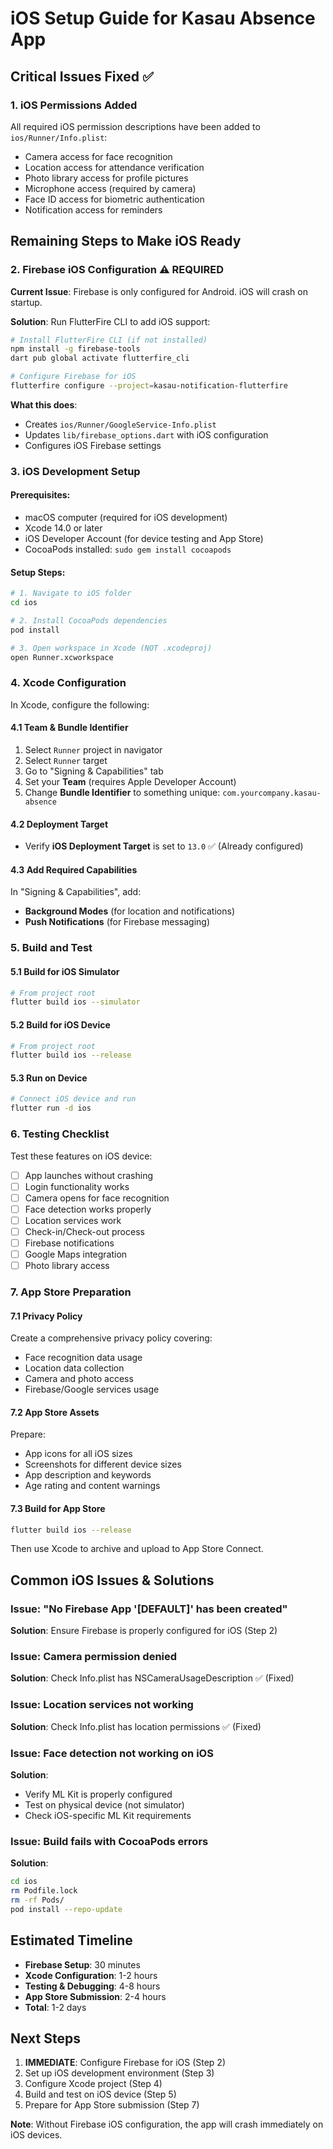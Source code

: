 # iOS Setup Guide for Kasau Absence App

## Critical Issues Fixed ✅

### 1. iOS Permissions Added
All required iOS permission descriptions have been added to `ios/Runner/Info.plist`:
- Camera access for face recognition
- Location access for attendance verification  
- Photo library access for profile pictures
- Microphone access (required by camera)
- Face ID access for biometric authentication
- Notification access for reminders

## Remaining Steps to Make iOS Ready

### 2. Firebase iOS Configuration ⚠️ **REQUIRED**

**Current Issue**: Firebase is only configured for Android. iOS will crash on startup.

**Solution**: Run FlutterFire CLI to add iOS support:

```bash
# Install FlutterFire CLI (if not installed)
npm install -g firebase-tools
dart pub global activate flutterfire_cli

# Configure Firebase for iOS
flutterfire configure --project=kasau-notification-flutterfire
```

**What this does**:
- Creates `ios/Runner/GoogleService-Info.plist`
- Updates `lib/firebase_options.dart` with iOS configuration
- Configures iOS Firebase settings

### 3. iOS Development Setup

#### Prerequisites:
- macOS computer (required for iOS development)
- Xcode 14.0 or later
- iOS Developer Account (for device testing and App Store)
- CocoaPods installed: `sudo gem install cocoapods`

#### Setup Steps:

```bash
# 1. Navigate to iOS folder
cd ios

# 2. Install CocoaPods dependencies
pod install

# 3. Open workspace in Xcode (NOT .xcodeproj)
open Runner.xcworkspace
```

### 4. Xcode Configuration

In Xcode, configure the following:

#### 4.1 Team & Bundle Identifier
1. Select `Runner` project in navigator
2. Select `Runner` target
3. Go to "Signing & Capabilities" tab
4. Set your **Team** (requires Apple Developer Account)
5. Change **Bundle Identifier** to something unique: `com.yourcompany.kasau-absence`

#### 4.2 Deployment Target
- Verify **iOS Deployment Target** is set to `13.0` ✅ (Already configured)

#### 4.3 Add Required Capabilities
In "Signing & Capabilities", add:
- **Background Modes** (for location and notifications)
- **Push Notifications** (for Firebase messaging)

### 5. Build and Test

#### 5.1 Build for iOS Simulator
```bash
# From project root
flutter build ios --simulator
```

#### 5.2 Build for iOS Device
```bash
# From project root  
flutter build ios --release
```

#### 5.3 Run on Device
```bash
# Connect iOS device and run
flutter run -d ios
```

### 6. Testing Checklist

Test these features on iOS device:

- [ ] App launches without crashing
- [ ] Login functionality works
- [ ] Camera opens for face recognition
- [ ] Face detection works properly
- [ ] Location services work
- [ ] Check-in/Check-out process
- [ ] Firebase notifications
- [ ] Google Maps integration
- [ ] Photo library access

### 7. App Store Preparation

#### 7.1 Privacy Policy
Create a comprehensive privacy policy covering:
- Face recognition data usage
- Location data collection
- Camera and photo access
- Firebase/Google services usage

#### 7.2 App Store Assets
Prepare:
- App icons for all iOS sizes
- Screenshots for different device sizes
- App description and keywords
- Age rating and content warnings

#### 7.3 Build for App Store
```bash
flutter build ios --release
```

Then use Xcode to archive and upload to App Store Connect.

## Common iOS Issues & Solutions

### Issue: "No Firebase App '[DEFAULT]' has been created"
**Solution**: Ensure Firebase is properly configured for iOS (Step 2)

### Issue: Camera permission denied
**Solution**: Check Info.plist has NSCameraUsageDescription ✅ (Fixed)

### Issue: Location services not working  
**Solution**: Check Info.plist has location permissions ✅ (Fixed)

### Issue: Face detection not working on iOS
**Solution**: 
- Verify ML Kit is properly configured
- Test on physical device (not simulator)
- Check iOS-specific ML Kit requirements

### Issue: Build fails with CocoaPods errors
**Solution**:
```bash
cd ios
rm Podfile.lock
rm -rf Pods/
pod install --repo-update
```

## Estimated Timeline

- **Firebase Setup**: 30 minutes
- **Xcode Configuration**: 1-2 hours  
- **Testing & Debugging**: 4-8 hours
- **App Store Submission**: 2-4 hours
- **Total**: 1-2 days

## Next Steps

1. **IMMEDIATE**: Configure Firebase for iOS (Step 2)
2. Set up iOS development environment (Step 3)
3. Configure Xcode project (Step 4)
4. Build and test on iOS device (Step 5)
5. Prepare for App Store submission (Step 7)

**Note**: Without Firebase iOS configuration, the app will crash immediately on iOS devices.
